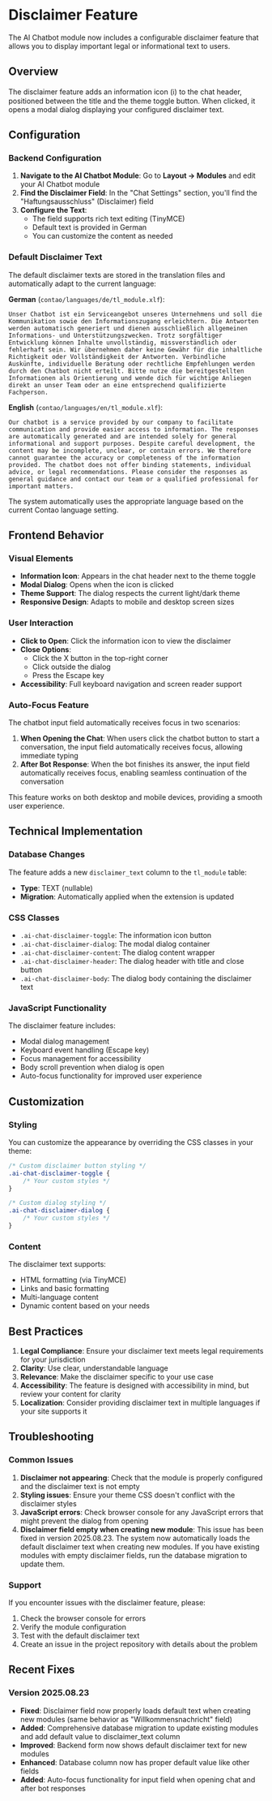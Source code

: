 # Disclaimer Feature

The AI Chatbot module now includes a configurable disclaimer feature that allows you to display important legal or informational text to users.

## Overview

The disclaimer feature adds an information icon (ℹ️) to the chat header, positioned between the title and the theme toggle button. When clicked, it opens a modal dialog displaying your configured disclaimer text.

## Configuration

### Backend Configuration

1. **Navigate to the AI Chatbot Module**: Go to **Layout → Modules** and edit your AI Chatbot module
2. **Find the Disclaimer Field**: In the "Chat Settings" section, you'll find the "Haftungsausschluss" (Disclaimer) field
3. **Configure the Text**: 
   - The field supports rich text editing (TinyMCE)
   - Default text is provided in German
   - You can customize the content as needed

### Default Disclaimer Text

The default disclaimer texts are stored in the translation files and automatically adapt to the current language:

**German** (`contao/languages/de/tl_module.xlf`):
```
Unser Chatbot ist ein Serviceangebot unseres Unternehmens und soll die Kommunikation sowie den Informationszugang erleichtern. Die Antworten werden automatisch generiert und dienen ausschließlich allgemeinen Informations- und Unterstützungszwecken. Trotz sorgfältiger Entwicklung können Inhalte unvollständig, missverständlich oder fehlerhaft sein. Wir übernehmen daher keine Gewähr für die inhaltliche Richtigkeit oder Vollständigkeit der Antworten. Verbindliche Auskünfte, individuelle Beratung oder rechtliche Empfehlungen werden durch den Chatbot nicht erteilt. Bitte nutze die bereitgestellten Informationen als Orientierung und wende dich für wichtige Anliegen direkt an unser Team oder an eine entsprechend qualifizierte Fachperson.
```

**English** (`contao/languages/en/tl_module.xlf`):
```
Our chatbot is a service provided by our company to facilitate communication and provide easier access to information. The responses are automatically generated and are intended solely for general informational and support purposes. Despite careful development, the content may be incomplete, unclear, or contain errors. We therefore cannot guarantee the accuracy or completeness of the information provided. The chatbot does not offer binding statements, individual advice, or legal recommendations. Please consider the responses as general guidance and contact our team or a qualified professional for important matters.
```

The system automatically uses the appropriate language based on the current Contao language setting.

## Frontend Behavior

### Visual Elements

- **Information Icon**: Appears in the chat header next to the theme toggle
- **Modal Dialog**: Opens when the icon is clicked
- **Theme Support**: The dialog respects the current light/dark theme
- **Responsive Design**: Adapts to mobile and desktop screen sizes

### User Interaction

- **Click to Open**: Click the information icon to view the disclaimer
- **Close Options**:
  - Click the X button in the top-right corner
  - Click outside the dialog
  - Press the Escape key
- **Accessibility**: Full keyboard navigation and screen reader support

### Auto-Focus Feature

The chatbot input field automatically receives focus in two scenarios:

1. **When Opening the Chat**: When users click the chatbot button to start a conversation, the input field automatically receives focus, allowing immediate typing
2. **After Bot Response**: When the bot finishes its answer, the input field automatically receives focus, enabling seamless continuation of the conversation

This feature works on both desktop and mobile devices, providing a smooth user experience.

## Technical Implementation

### Database Changes

The feature adds a new `disclaimer_text` column to the `tl_module` table:
- **Type**: TEXT (nullable)
- **Migration**: Automatically applied when the extension is updated

### CSS Classes

- `.ai-chat-disclaimer-toggle`: The information icon button
- `.ai-chat-disclaimer-dialog`: The modal dialog container
- `.ai-chat-disclaimer-content`: The dialog content wrapper
- `.ai-chat-disclaimer-header`: The dialog header with title and close button
- `.ai-chat-disclaimer-body`: The dialog body containing the disclaimer text

### JavaScript Functionality

The disclaimer feature includes:
- Modal dialog management
- Keyboard event handling (Escape key)
- Focus management for accessibility
- Body scroll prevention when dialog is open
- Auto-focus functionality for improved user experience

## Customization

### Styling

You can customize the appearance by overriding the CSS classes in your theme:

```css
/* Custom disclaimer button styling */
.ai-chat-disclaimer-toggle {
    /* Your custom styles */
}

/* Custom dialog styling */
.ai-chat-disclaimer-dialog {
    /* Your custom styles */
}
```

### Content

The disclaimer text supports:
- HTML formatting (via TinyMCE)
- Links and basic formatting
- Multi-language content
- Dynamic content based on your needs

## Best Practices

1. **Legal Compliance**: Ensure your disclaimer text meets legal requirements for your jurisdiction
2. **Clarity**: Use clear, understandable language
3. **Relevance**: Make the disclaimer specific to your use case
4. **Accessibility**: The feature is designed with accessibility in mind, but review your content for clarity
5. **Localization**: Consider providing disclaimer text in multiple languages if your site supports it

## Troubleshooting

### Common Issues

1. **Disclaimer not appearing**: Check that the module is properly configured and the disclaimer text is not empty
2. **Styling issues**: Ensure your theme CSS doesn't conflict with the disclaimer styles
3. **JavaScript errors**: Check browser console for any JavaScript errors that might prevent the dialog from opening
4. **Disclaimer field empty when creating new module**: This issue has been fixed in version 2025.08.23. The system now automatically loads the default disclaimer text when creating new modules. If you have existing modules with empty disclaimer fields, run the database migration to update them.

### Support

If you encounter issues with the disclaimer feature, please:
1. Check the browser console for errors
2. Verify the module configuration
3. Test with the default disclaimer text
4. Create an issue in the project repository with details about the problem

## Recent Fixes

### Version 2025.08.23
- **Fixed**: Disclaimer field now properly loads default text when creating new modules (same behavior as "Willkommensnachricht" field)
- **Added**: Comprehensive database migration to update existing modules and add default value to disclaimer_text column
- **Improved**: Backend form now shows default disclaimer text for new modules
- **Enhanced**: Database column now has proper default value like other fields
- **Added**: Auto-focus functionality for input field when opening chat and after bot responses
